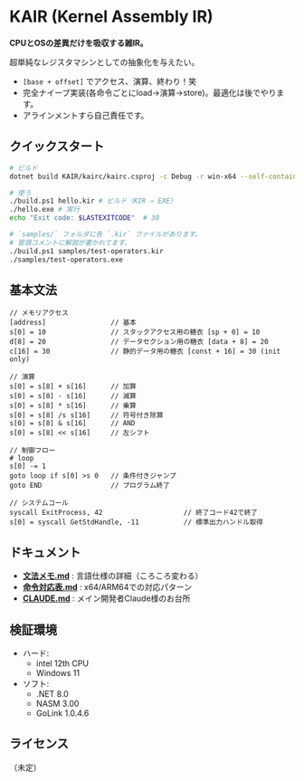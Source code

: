 # KAIR (Kernel Assembly IR)

**CPUとOSの差異だけを吸収する雑IR。** 

超単純なレジスタマシンとしての抽象化を与えたい。
- `[base + offset]` でアクセス、演算、終わり！笑
- 完全ナイーブ実装(各命令ごとにload→演算→store)。最適化は後でやります。
- アラインメントすら自己責任です。

## クイックスタート
```bash
# ビルド
dotnet build KAIR/kairc/kairc.csproj -c Debug -r win-x64 --self-contained false

# 使う
./build.ps1 hello.kir # ビルド（KIR → EXE）
./hello.exe # 実行
echo "Exit code: $LASTEXITCODE"  # 30

# `samples/` フォルダに各 `.kir` ファイルがあります。
# 冒頭コメントに解説が書かれてます。
./build.ps1 samples/test-operators.kir
./samples/test-operators.exe
```

## 基本文法
```kir
// メモリアクセス
[address]                // 基本
s[0] = 10                // スタックアクセス用の糖衣 [sp + 0] = 10
d[8] = 20                // データセクション用の糖衣 [data + 8] = 20
c[16] = 30               // 静的データ用の糖衣 [const + 16] = 30 (init only)

// 演算
s[0] = s[8] + s[16]      // 加算
s[0] = s[8] - s[16]      // 減算
s[0] = s[8] * s[16]      // 乗算
s[0] = s[8] /s s[16]     // 符号付き除算
s[0] = s[8] & s[16]      // AND
s[0] = s[8] << s[16]     // 左シフト

// 制御フロー
# loop
s[0] -= 1
goto loop if s[0] >s 0   // 条件付きジャンプ
goto END                 // プログラム終了

// システムコール
syscall ExitProcess, 42                    // 終了コード42で終了
s[0] = syscall GetStdHandle, -11           // 標準出力ハンドル取得
```

## ドキュメント

- **[文法メモ.md](文法メモ.md)** : 言語仕様の詳細（ころころ変わる）
- **[命令対応表.md](命令対応表.md)** : x64/ARM64での対応パターン
- **[CLAUDE.md](CLAUDE.md)** : メイン開発者Claude様のお台所


## 検証環境

- ハード:
  - intel 12th CPU
  - Windows 11
- ソフト:
  - .NET 8.0
  - NASM 3.00
  - GoLink 1.0.4.6

## ライセンス

（未定）

